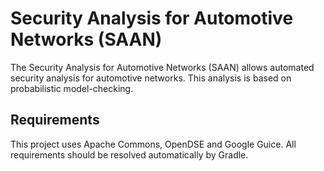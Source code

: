 # Security Analysis for Automotive Networks (SAAN)
The Security Analysis for Automotive Networks (SAAN) allows automated security analysis for automotive networks. This analysis is based on probabilistic model-checking.

## Requirements
This project uses Apache Commons, OpenDSE and Google Guice. All requirements should be resolved automatically by Gradle.